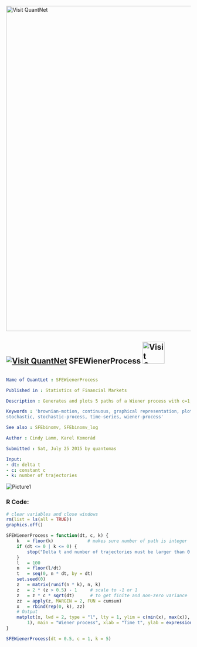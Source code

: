
[<img src="https://github.com/QuantLet/Styleguide-and-FAQ/blob/master/pictures/banner.png" width="888" alt="Visit QuantNet">](http://quantlet.de/)

## [<img src="https://github.com/QuantLet/Styleguide-and-FAQ/blob/master/pictures/qloqo.png" alt="Visit QuantNet">](http://quantlet.de/) **SFEWienerProcess** [<img src="https://github.com/QuantLet/Styleguide-and-FAQ/blob/master/pictures/QN2.png" width="60" alt="Visit QuantNet 2.0">](http://quantlet.de/)

```yaml

Name of QuantLet : SFEWienerProcess

Published in : Statistics of Financial Markets

Description : Generates and plots 5 paths of a Wiener process with c=1, delta_t=0.5.

Keywords : 'brownian-motion, continuous, graphical representation, plot, process, simulation,
stochastic, stochastic-process, time-series, wiener-process'

See also : SFEbinomv, SFEbinomv_log

Author : Cindy Lamm, Karel Komorád

Submitted : Sat, July 25 2015 by quantomas

Input: 
- dt: delta t
- c: constant c
- k: number of trajectories

```

![Picture1](SFEWienerProcess-1.png)


### R Code:
```r
# clear variables and close windows
rm(list = ls(all = TRUE))
graphics.off()

SFEWienerProcess = function(dt, c, k) {
    k 	= floor(k)             # makes sure number of path is integer
    if (dt <= 0 | k <= 0) {
        stop("Delta t and number of trajectories must be larger than 0!")
    }
    l 	= 100
    n 	= floor(l/dt)
    t 	= seq(0, n * dt, by = dt)
    set.seed(0)
    z 	= matrix(runif(n * k), n, k)
    z 	= 2 * (z > 0.5) - 1     # scale to -1 or 1
    z 	= z * c * sqrt(dt)      # to get finite and non-zero variance
    zz 	= apply(z, MARGIN = 2, FUN = cumsum)
    x 	= rbind(rep(0, k), zz)
    # Output
    matplot(x, lwd = 2, type = "l", lty = 1, ylim = c(min(x), max(x)), col = 2:(k + 
        1), main = "Wiener process", xlab = "Time t", ylab = expression(paste("Values of process ", X[t], " delta")))
}

SFEWienerProcess(dt = 0.5, c = 1, k = 5) 

```
